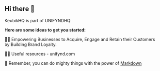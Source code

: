 ## Hi there 👋

KeubikHQ is part of UNIFYNDHQ


**Here are some ideas to get you started:**

🙋‍♀️ Empowering Businesses to Acquire, Engage and Retain their Customers by Building Brand Loyalty.

👩‍💻 Useful resources - unifynd.com

🧙 Remember, you can do mighty things with the power of [Markdown](https://docs.github.com/github/writing-on-github/getting-started-with-writing-and-formatting-on-github/basic-writing-and-formatting-syntax)

